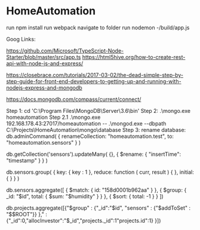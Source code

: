 # HomeAutomation

run npm install
run webpack
navigate to folder
run nodemon -/build/app.js

Goog Links:

https://github.com/Microsoft/TypeScript-Node-Starter/blob/master/src/app.ts
https://html5hive.org/how-to-create-rest-api-with-node-js-and-express/

https://closebrace.com/tutorials/2017-03-02/the-dead-simple-step-by-step-guide-for-front-end-developers-to-getting-up-and-running-with-nodejs-express-and-mongodb

https://docs.mongodb.com/compass/current/connect/

Step 1: cd 'C:\Program Files\MongoDB\Server\3.6\bin'
Step 2: .\mongo.exe homeautomation
Step 2.1 .\mongo.exe 192.168.178.43:27017/homeautomation
-- .\mongod.exe --dbpath C:\Projects\HomeAutomation\mongo\database
Step 3: rename database: db.adminCommand( { renameCollection: "homeautomation.test", to: "homeautomation.sensors" } )

db.getCollection('sensors').updateMany( {}, { $rename: { "insertTime": "timestamp" } } )

db.sensors.group(
{
key: { key : 1 },
reduce: function ( curr, result ) { },
initial: { }
}
)

db.sensors.aggregate([
{ $match: { id: "158d0001b962aa" } },
{ $group: { _id: "$id", total: { $sum: "$humidity" } } },
{ $sort: { total: -1 } }
])

db.projects.aggregate([{"$group" : {"_id":"$id", "sensors" : {"$addToSet" : "$$ROOT"}} }," : {"_id":0,"allocInvestor":"$_id","projects._id":1"projects.id":1} }])
